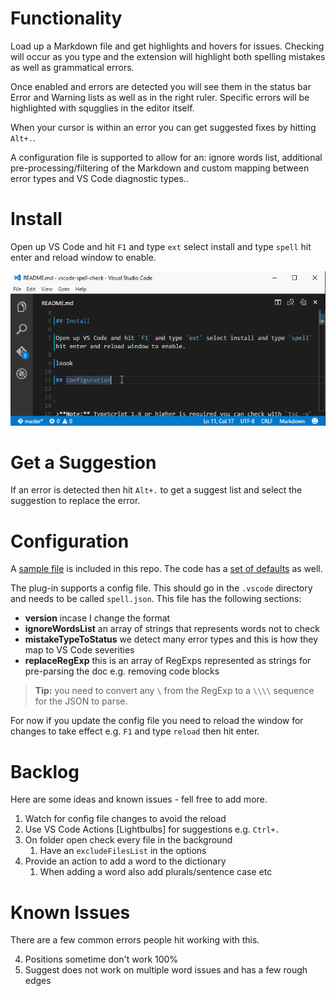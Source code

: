 # Functionality

Load up a Markdown file and get highlights and hovers for issues.  Checking will occur as you type and the extension will highlight both spelling mistakes as well as grammatical errors.  

Once enabled and errors are detected you will see them in the status bar Error and Warning lists as well as in the right ruler.  Specific errors will be highlighted with squgglies in the editor itself.

When your cursor is within an error  you can get suggested fixes by hitting `Alt+.`.

A configuration file is supported to allow for an: ignore words list, additional pre-processing/filtering of the Markdown and custom mapping between error types and VS Code diagnostic types..


# Install

Open up VS Code and hit `F1` and type `ext` select install and type `spell` hit enter and reload window to enable. 

![install and work](images/spell-install.gif)



# Get a Suggestion

If an error is detected then hit `Alt+.` to get a suggest list and select the suggestion to replace the error.



# Configuration
A [sample file](https://github.com/Microsoft/vscode-spell-check/blob/master/.vscode/spell.json) is included in this repo.  The code has a [set of defaults](https://github.com/Microsoft/vscode-spell-check/blob/master/extension.ts#L109) as well.

The plug-in supports a config file.  This should go in the `.vscode` directory and needs to be called `spell.json`.  This file has the following sections:
* **version** incase I change the format
* **ignoreWordsList** an array of strings that represents words not to check
* **mistakeTypeToStatus** we detect many error types and this is how they map to VS Code severities
* **replaceRegExp** this is an array of RegExps represented as strings for pre-parsing the doc e.g. removing code blocks 

> **Tip:** you need to convert any `\` from the RegExp to a `\\\\` sequence for the JSON to parse.



For now if you update the config file you need to reload the window for changes to take effect e.g. `F1` and type `reload` then hit enter.



# Backlog

Here are some ideas and known issues - fell free to add more.

1. Watch for config file changes to avoid the reload
2. Use VS Code Actions [Lightbulbs] for suggestions e.g. `Ctrl+.`
2. On folder open check every file in the background
	1. Have an `excludeFilesList` in the options
3. Provide an action to add a word to the dictionary 
	1. When adding a word also add plurals/sentence case etc
	
# Known Issues

There are a few common errors people hit working with this.

4. Positions sometime don't work 100% 
5. Suggest does not work on multiple word issues and has a few rough edges